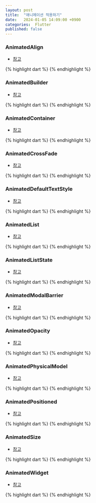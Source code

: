 ```yaml
---
layout: post
title:  "애니메이션 적용하기"
date:   2024-01-05 14:09:00 +0900
categories:  Flutter
published: false
---
```


### AnimatedAlign

- [참고]()

{% highlight dart %}
{% endhighlight %}

### AnimatedBuilder

- [참고]()

{% highlight dart %}
{% endhighlight %}

### AnimatedContainer

- [참고]()

{% highlight dart %}
{% endhighlight %}

### AnimatedCrossFade

- [참고]()

{% highlight dart %}
{% endhighlight %}

### AnimatedDefaultTextStyle

- [참고]()

{% highlight dart %}
{% endhighlight %}

### AnimatedList

- [참고]()

{% highlight dart %}
{% endhighlight %}

### AnimatedListState

- [참고]()

{% highlight dart %}
{% endhighlight %}

### AnimatedModalBarrier

- [참고]()

{% highlight dart %}
{% endhighlight %}

### AnimatedOpacity

- [참고]()

{% highlight dart %}
{% endhighlight %}

### AnimatedPhysicalModel

- [참고]()

{% highlight dart %}
{% endhighlight %}

### AnimatedPositioned

- [참고]()

{% highlight dart %}
{% endhighlight %}

### AnimatedSize

- [참고]()

{% highlight dart %}
{% endhighlight %}

### AnimatedWidget

- [참고]()

{% highlight dart %}
{% endhighlight %}